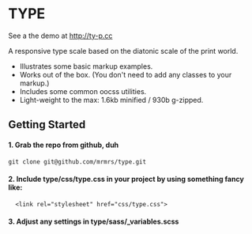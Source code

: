 # TYPE

See a the demo at http://ty-p.cc

A responsive type scale based on the diatonic scale of the print world. 

* Illustrates some basic markup examples. 
* Works out of the box. (You don't need to add any classes to your markup.)
* Includes some common oocss utilities.
* Light-weight to the max: 1.6kb minified / 930b g-zipped.

## Getting Started

#### 1. Grab the repo from github, duh
```
git clone git@github.com/mrmrs/type.git
```

#### 2. Include type/css/type.css in your project by using something fancy like: 
```
  <link rel="stylesheet" href="css/type.css">
```

#### 3. Adjust any settings in type/sass/_variables.scss

